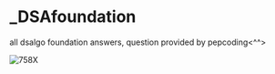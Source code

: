 # _DSAfoundation
all dsalgo foundation answers, question provided by pepcoding<^^>

![758X](https://user-images.githubusercontent.com/65464676/124344058-e7f11280-dbed-11eb-97f8-94b2345f6c98.gif)

